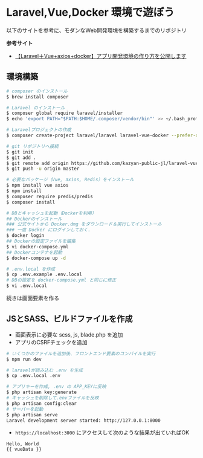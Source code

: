 # Laravel,Vue,Docker 環境で遊ぼう

以下のサイトを参考に、モダンなWeb開発環境を構築するまでのリポジトリ

**参考サイト**

- [【Laravel＋Vue+axios+docker】アプリ開発環境の作り方を公開します](https://kumatetsublog.com/shoot/blog/laravel-vue-axios-docker)

## 環境構築

```sh
# composer のインストール
$ brew install composer

# Laravel のインストール
$ composer global require laravel/installer
$ echo 'export PATH="$PATH:$HOME/.composer/vendor/bin"' >> ~/.bash_profile

# Laravelプロジェクトの作成
$ composer create-project laravel/laravel laravel-vue-docker --prefer-dist

# git リポジトリへ接続
$ git init
$ git add .
$ git remote add origin https://github.com/kazyan-public-jl/laravel-vue-docker.git
$ git push -u origin master

# 必要なパッケージ（Vue, axios, Redis）をインストール
$ npm install vue axios
$ npm install
$ composer require predis/predis
$ composer install

# DBとキャッシュを起動（Dockerを利用）
## Dockerのインストール
### 公式サイトから Docker.dmg をダウンロード＆実行してインストール
### 一度 Docker にログインしておく.
$ docker login
## Dockerの設定ファイルを編集
$ vi docker-compose.yml
## Dockerコンテナを起動
$ docker-compose up -d

# .env.local を作成
$ cp .env.example .env.local
# DBの設定を docker-compose.yml と同じに修正
$ vi .env.local
```

続きは画面要素を作る

## JSとSASS、ビルドファイルを作成

- 画面表示に必要な scss, js, blade.php を追加
- アプリのCSRFチェックを追加

```sh
# いくつかのファイルを追加後、フロントエンド要素のコンパイルを実行
$ npm run dev

# laravelが読み込む .env を生成
$ cp .env.local .env

# アプリキーを作成, .env の APP_KEYに反映
$ php artisan key:generate
# キャッシュを削除して.envファイルを反映
$ php artisan config:clear
# サーバーを起動
$ php artisan serve
Laravel development server started: http://127.0.0.1:8000
```

- `https://localhost:3000` にアクセスして次のような結果が出ていればOK
```
Hello, World
{{ vueData }}
```